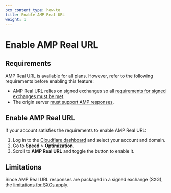 ```yaml
---
pcx_content_type: how-to
title: Enable AMP Real URL
weight: 1
---
```


# Enable AMP Real URL

## Requirements

AMP Real URL is available for all plans. However, refer to the following requirements before enabling this feature:

* AMP Real URL relies on signed exchanges so all [requirements for signed exchanges must be met](/fundamentals/speed/signed-exchanges/enable-signed-exchange/).
* The origin server [must support AMP responses](https://amp.dev/about/how-amp-works/).

## Enable AMP Real URL

If your account satisfies the requirements to enable AMP Real URL:

1. Log in to the [Cloudflare dashboard](https://dash.cloudflare.com/) and select your account and domain.
2. Go to **Speed** > **Optimization**.
3. Scroll to **AMP Real URL** and toggle the button to enable it.

## Limitations

Since AMP Real URL responses are packaged in a signed exchange (SXG), the [limitations for SXGs apply](/fundamentals/speed/signed-exchanges/signed-exchanges-caveats/).
